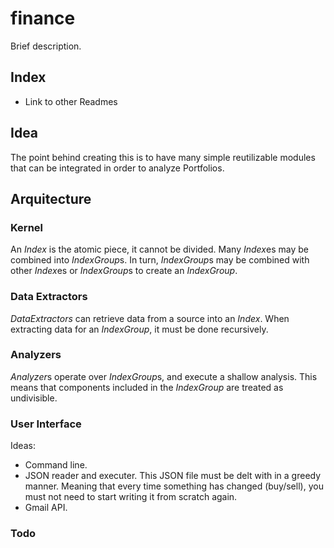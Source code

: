 # finance

Brief description.

## Index 

* Link to other Readmes

## Idea

The point behind creating this is to have many simple reutilizable modules that can be integrated in order to analyze Portfolios. 

## Arquitecture

### Kernel

An *Index* is the atomic piece, it cannot be divided. 
Many *Index*es may be combined into *IndexGroup*s. 
In turn, *IndexGroup*s may be combined with other *Index*es or *IndexGroup*s to create an *IndexGroup*. 

### Data Extractors

*DataExtractors* can retrieve data from a source into an *Index*. 
When extracting data for an *IndexGroup*, it must be done recursively.

### Analyzers

*Analyzer*s operate over *IndexGroup*s, and execute a shallow analysis. This means that components included in the *IndexGroup* are treated as undivisible. 

### User Interface

Ideas:
* Command line. 
* JSON reader and executer. This JSON file must be delt with in a greedy manner. Meaning that every time something has changed (buy/sell), you must not need to start writing it from scratch again. 
* Gmail API. 

### Todo



